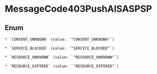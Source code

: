 
# MessageCode403PushAISASPSP

## Enum


    * `CONSENT_UNKNOWN` (value: `"CONSENT_UNKNOWN"`)

    * `SERVICE_BLOCKED` (value: `"SERVICE_BLOCKED"`)

    * `RESOURCE_UNKNOWN` (value: `"RESOURCE_UNKNOWN"`)

    * `RESOURCE_EXPIRED` (value: `"RESOURCE_EXPIRED"`)



